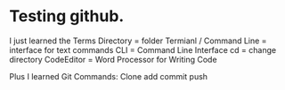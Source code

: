 # Testing github. 

I just learned the Terms
 Directory = folder
 Termianl / Command Line = interface for text commands
 CLI = Command Line Interface
 cd = change directory
 CodeEditor = Word Processor for Writing Code
 
 Plus I learned Git Commands:
  Clone
  add
  commit
  push
  
